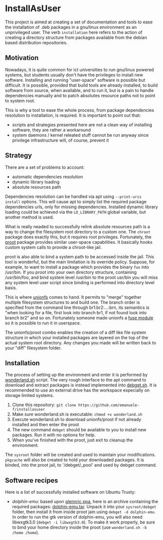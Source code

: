 # InstallAsUser
This project is aimed at creating a set of documentation and tools to ease the installation of .deb packages in a gnu/linux environment as an unprivileged user.
The verb `installation` here refers to the action of creating a directory structure from packages available from the debian based distribution repositories.

Motivation
----------
Nowadays, it is quite common for ict universities to run gnu/linux powered systems, but students usually don't have the privileges to install new software. Installing and running "user-space" software is possible but difficult. It is possible, provided that build tools are already installed, to build software from source, when available, and to run it, but is a pain to handle dependencies manually and to patch absolutes resource paths not to point to system root.

This is why a tool to ease the whole process, from package dependencies resolution to installation, is required.
It is important to point out that:
- scripts and strategies presented here are not a clean way of installing software, they are rather a workaround
- system daemons / kernel releated stuff cannot be run anyway since privilege infrastructure will, of course, prevent it

Strategy
--------
There are a set of problems to account:
- automatic dependencies resolution 
- dynamic library loading
- absolute resources path

Dependencies resolution can be handled via apt using `--print-uris install` options. This will cause apt to simply list the required package dependencies urls, only for missing dependencies.
Installed dynamic library loading could be achieved via the `LD_LIBRARY_PATH` global variable, but another method is used.

What is really neaded to successfully relink absolute resources path is a way to change the filesystem root directory to a custom one. The `chroot` package does exactly this, but it requires root privileges.
Fortunately, the [proot](http://proot.me/) package provides similar user-space capabilities. It basically hooks custom system calls to provide a chroot-like jail.

proot is also able to bind a system path to be accessed inside the jail. This tool is wonderful, but the main limitation is its override policy. Suppose, for example, to want to install a package which provides the binary `foo` into /usr/bin. If you proot into your own directory structure, containing /usr/bin/foo, and bind system level /usr/bin to the proot usr/bin you will miss any system level user script since binding is performed into directory level basis.

This is where [unionfs](http://unionfs.filesystems.org/) comes to hand. It permits to "merge" together multiple filesystem structures to and build one. The branch order is specified from the command line through br1:br2:...:brn, its semantics is "when looking for a file, first look into branch br1, if not found look into branch br2" and so on. Fortunately someone made unionfs a [fuse module](https://github.com/rpodgorny/unionfs-fuse) so it is possible to run it in userspace.

The unionfs/proot combo enables the creation of a diff like file system structure in which your installed packages are layered on the top of the actual system root directory. Any changes you made will be written back to your "diff" filesystem folder.

Installation
------------
The process of setting up the environment and enter it is performed by [wonderland.sh](wonderland.sh) script. The very rough interface to the apt command to download and extract packages is instead implemented into [debget.sh](debget.sh). It is recommended to use an external drive has the workspace expecially on storage limited systems.

1. Clone this repository: `git clone https://github.com/emanuele-f/installasuser`
2. Make sure wonderland.sh is executable: `chmod +x wonderland.sh`
3. Execute wonderland.sh to download unionfs/proot if not already installed and then enter the proot
4. The new command `debget` should be available to you to install new packages. Run it with no options for help.
5. When you've finished with the proot, just exit to cleanup the environment.

The `sysroot` folder will be created and used to maintain your modifications. `pkgcache` will also be created to hold your downloaded packages. It is binded, into the proot jail, to '/debget/_pool' and used by debget command.

Software recipes
----------------
Here is a list of successfully installed software on Ubuntu Trusty:

- *dolphin-emu*: based upon [glennric ppa](https://launchpad.net/~glennric/+archive/ubuntu/dolphin-emu), here is an archive containing the required packages: [dolphin-emu.tar](dolphin-emu.tar). Unpack it into your `sysroot/debget` folder, then install it from inside proot jain using `debget -d dolphin-emu`. In order to run the gtk version of dolphin-emu, you will also need libwxgtk3.0 (`debget -i libwxgtk3.0`). To make it work properly, be sure to bind your home directory inside the proot (use `wonderland.sh -b /home /home`).
